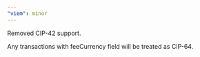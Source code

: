 ```yaml
---
"viem": minor
---
```


Removed CIP-42 support.

Any transactions with feeCurrency field will be treated as CIP-64.
